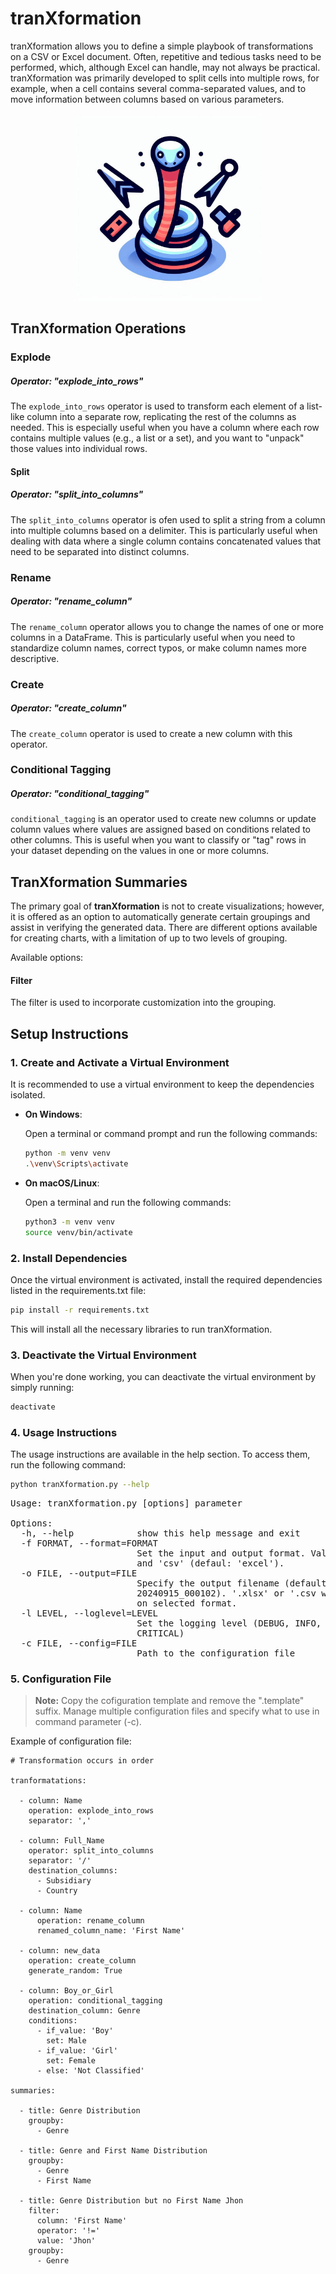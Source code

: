 # tranXformation

tranXformation allows you to define a simple playbook of transformations on a CSV or Excel document. Often, repetitive and tedious tasks need to be performed, which, although Excel can handle, may not always be practical. tranXformation was primarily developed to split cells into multiple rows, for example, when a cell contains several comma-separated values, and to move information between columns based on various parameters.

<div style="text-align: center;">
  <img src="images/tranXformation-logo.jpeg" alt="tranXformation" width="300"/>
</div>

## TranXformation Operations

### Explode 

##### Operator: "explode_into_rows"

The `explode_into_rows` operator is used to transform each element of a list-like column into a separate row, replicating the rest of the columns as needed. This is especially useful when you have a column where each row contains multiple values (e.g., a list or a set), and you want to "unpack" those values into individual rows.

#### Split

##### Operator: "split_into_columns"

The `split_into_columns` operator is ofen used to split a string from a column into multiple columns based on a delimiter. This is particularly useful when dealing with data where a single column contains concatenated values that need to be separated into distinct columns.

### Rename

##### Operator: "rename_column"

The `rename_column` operator allows you to change the names of one or more columns in a DataFrame. This is particularly useful when you need to standardize column names, correct typos, or make column names more descriptive.

### Create

##### Operator: "create_column"

The `create_column` operator is used to create a new column with this operator.

### Conditional Tagging

##### Operator: "conditional_tagging"

`conditional_tagging` is an operator used to create new columns or update column values where values are assigned based on conditions related to other columns. This is useful when you want to classify or "tag" rows in your dataset depending on the values in one or more columns.

## TranXformation Summaries

The primary goal of **tranXformation** is not to create visualizations; however, it is offered as an option to automatically generate certain groupings and assist in verifying the generated data. There are different options available for creating charts, with a limitation of up to two levels of grouping.

Available options:

#### Filter

The filter is used to incorporate customization into the grouping.

## Setup Instructions

### 1. Create and Activate a Virtual Environment

It is recommended to use a virtual environment to keep the dependencies isolated.

- **On Windows**:

  Open a terminal or command prompt and run the following commands:

  ```bash
  python -m venv venv
  .\venv\Scripts\activate
  ```

- **On macOS/Linux**:

    Open a terminal and run the following commands:

    ```bash
    python3 -m venv venv
    source venv/bin/activate
    ```

### 2. Install Dependencies

Once the virtual environment is activated, install the required dependencies listed in the requirements.txt file:

```bash
pip install -r requirements.txt
```

This will install all the necessary libraries to run tranXformation.

### 3. Deactivate the Virtual Environment

When you're done working, you can deactivate the virtual environment by simply running:

```bash
deactivate
```

### 4. Usage Instructions

The usage instructions are available in the help section. To access them, run the following command:

```bash
python tranXformation.py --help
```

<pre>
Usage: tranXformation.py [options] parameter

Options:
  -h, --help            show this help message and exit
  -f FORMAT, --format=FORMAT
                        Set the input and output format. Valid values: 'excel'
                        and 'csv' (defaul: 'excel').
  -o FILE, --output=FILE
                        Specify the output filename (default:
                        20240915_000102). '.xlsx' or '.csv will be added based
                        on selected format.
  -l LEVEL, --loglevel=LEVEL
                        Set the logging level (DEBUG, INFO, WARNING, ERROR,
                        CRITICAL)
  -c FILE, --config=FILE
                        Path to the configuration file
</pre>

### 5. Configuration File

> **Note:** Copy the cofiguration template and remove the ".template" suffix. Manage multiple configuration files and specify what to use in command parameter (-c).

Example of configuration file:

```
# Transformation occurs in order

tranformatations:

  - column: Name
    operation: explode_into_rows
    separator: ','

  - column: Full_Name
    operator: split_into_columns
    separator: '/'
    destination_columns:
      - Subsidiary
      - Country

  - column: Name
      operation: rename_column
      renamed_column_name: 'First Name'

  - column: new_data
    operation: create_column
    generate_random: True

  - column: Boy_or_Girl
    operation: conditional_tagging
    destination_column: Genre
    conditions:
      - if_value: 'Boy'
        set: Male
      - if_value: 'Girl'
        set: Female
      - else: 'Not Classified'

summaries:

  - title: Genre Distribution
    groupby:
      - Genre

  - title: Genre and First Name Distribution
    groupby:
      - Genre
      - First Name

  - title: Genre Distribution but no First Name Jhon
    filter: 
      column: 'First Name'
      operator: '!='
      value: 'Jhon'
    groupby:
      - Genre

```
